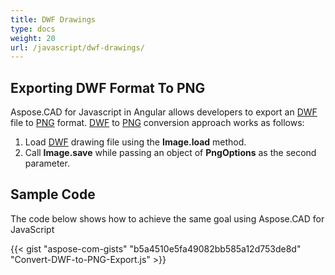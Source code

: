 ```yaml
---
title: DWF Drawings
type: docs
weight: 20
url: /javascript/dwf-drawings/
---
```


## **Exporting DWF Format To PNG**

Aspose.CAD for Javascript in Angular allows developers to export an [DWF](https://docs.fileformat.com/cad/dwf/) file to [PNG](https://docs.fileformat.com/image/png/) format.
[DWF](https://docs.fileformat.com/cad/dwf/) to [PNG](https://docs.fileformat.com/image/png/) conversion approach works as follows:

1. Load [DWF](https://docs.fileformat.com/cad/dwf/) drawing file using the **Image.load** method.
1. Call **Image.save** while passing an object of **PngOptions** as the second parameter.

## Sample Code

The code below shows how to achieve the same goal using Aspose.CAD for JavaScript

{{< gist "aspose-com-gists" "b5a4510e5fa49082bb585a12d753de8d" "Convert-DWF-to-PNG-Export.js" >}}
